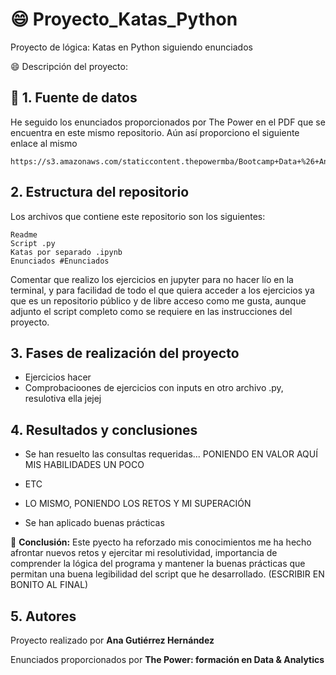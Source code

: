 # :smile: Proyecto_Katas_Python
Proyecto de lógica: Katas en Python siguiendo enunciados

:smile: Descripción del proyecto: 


## :postbox: 1. Fuente de datos
He seguido los enunciados proporcionados por The Power en el PDF que se encuentra en este mismo repositorio. Aún así proporciono el siguiente enlace al mismo
```
https://s3.amazonaws.com/staticcontent.thepowermba/Bootcamp+Data+%26+Analytics/D%26A24/Phyton/EnunciadoDataProjectPython.pdf
```
## 2. Estructura del repositorio
Los archivos que contiene este repositorio son los  siguientes:
```
Readme 
Script .py
Katas por separado .ipynb
Enunciados #Enunciados
```

Comentar que realizo los ejercicios en jupyter para no hacer lío en la terminal, y para facilidad de todo el que quiera acceder a los ejercicios ya que es un repositorio público y de libre acceso como me gusta, aunque adjunto el script completo como se requiere en las instrucciones del proyecto.

## 3. Fases de realización del proyecto
 - Ejercicios hacer 
 - Comprobacioones de ejercicios con inputs en otro archivo .py, resulotiva ella jejej
## 4. Resultados y conclusiones

- Se han resuelto las consultas requeridas... PONIENDO EN VALOR AQUÍ MIS HABILIDADES UN POCO

- ETC

- LO MISMO, PONIENDO LOS RETOS Y MI SUPERACIÓN

- Se han aplicado buenas prácticas 

:pushpin:  **Conclusión:**
Este pyecto ha reforzado mis conocimientos me ha hecho afrontar nuevos retos y ejercitar mi resolutividad, importancia de comprender la lógica del programa y mantener la buenas prácticas que permitan una buena legibilidad del script que he desarrollado. (ESCRIBIR EN BONITO AL FINAL)

## 5. Autores
Proyecto realizado por **Ana Gutiérrez Hernández**

Enunciados proporcionados por **The Power: formación en Data & Analytics**